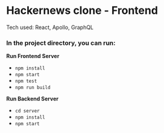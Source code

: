 # Hackernews clone - Frontend
Tech used: React, Apollo, GraphQL

### In the project directory, you can run:
**Run Frontend Server**
- `npm install`
- `npm start`
- `npm test`
- `npm run build`

**Run Backend Server**
- `cd server`
- `npm install`
- `npm start`
